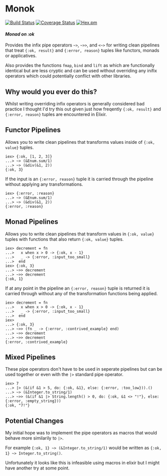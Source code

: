 # Monok
[![Build Status](https://travis-ci.org/jmargenberg/monok.svg?branch=master)](https://travis-ci.org/jmargenberg/monok) [![Coverage Status](https://coveralls.io/repos/github/jmargenberg/monok/badge.svg?branch=master)](https://coveralls.io/github/jmargenberg/monok?branch=master) [![Hex.pm](https://img.shields.io/hexpm/v/monok.svg)](https://hex.pm/packages/monok)

#### _Monad on :ok_

Provides the infix pipe operators `~>`, `~>>`, and `<~>` for writing clean pipelines that treat `{:ok, result}`
and `{:error, reason}` tuples like functors, monads or applicatives.

Also provides the functions `fmap`, `bind` and `lift` as which are functionally identical but are less cryptic and
can be used without overriding any inifix operators which could potentially conflict with other libraries.

## Why would you ever do this?

Whilst writing overriding infix operators is generally considered bad practice I thought I'd try this out
given just how freqently `{:ok, result}` and `{:error, reason}` tuples are encountered in Elixir.

## Functor Pipelines

Allows you to write clean pipelines that transforms values inside of `{:ok, value}` tuples.

```
iex> {:ok, [1, 2, 3]}
...> ~> (&Enum.sum/1)
...> ~> (&div(&1, 2))
{:ok, 3}
```

If the input is an `{:error, reason}` tuple it is carried through the pipeline without applying any
transformations.

```
iex> {:error, :reason}
...> ~> (&Enum.sum/1)
...> ~> (&div(&1, 2))
{:error, :reason}
```

## Monad Pipelines

Allows you to write clean pipelines that transform values in `{:ok, value}` tuples with functions that also
return `{:ok, value}` tuples.

```
iex> decrement = fn
...>   x when x > 0 -> {:ok, x - 1}
...>   _ -> {:error, :input_too_small}
...>  end
iex> {:ok, 3}
...> ~>> decrement
...> ~>> decrement
{:ok, 1}
```

If at any point in the pipeline an `{:error, reason}` tuple is returned it is carried through without
any of the transformation functions being applied.

```
iex> decrement = fn
...>   x when x > 0 -> {:ok, x - 1}
...>   _ -> {:error, :input_too_small}
...>  end
iex>
...> {:ok, 3}
...> ~>> (fn _ -> {:error, :contrived_example} end)
...> ~>> decrement
...> ~>> decrement
{:error, :contrived_example}
```

## Mixed Pipelines

These pipe operators don't have to be used in seperate pipelines but can be used together or even with the `|>`
standard pipe operator.

```
iex> 7
...> |> (&(if &1 > 5, do: {:ok, &1}, else: {:error, :too_low})).()
...> ~> (&Integer.to_string/1)
...> ~>> (&(if &1 |> String.length() > 0, do: {:ok, &1 <> "!"}, else: {:error, :empty_string}))
{:ok, "7!"}
```

## Potential Changes

My initial hope was to implement the pipe operators as macros that would behave more similarily to `|>`.

For example `{:ok, 1} ~> (&Integer.to_string/1)` would be written as `{:ok, 1} ~> Integer.to_string()`.

Unfortunately it looks like this is infeasible using macros in elixir but I might have another try
at some point.
